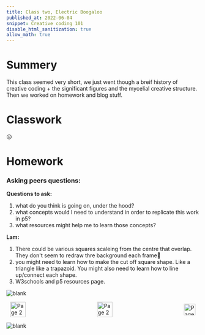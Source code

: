 ```yaml
---
title: Class two, Electric Boogaloo
published_at: 2022-06-04
snippet: Creative coding 101
disable_html_sanitization: true
allow_math: true
---
```


# Summery
This class seemed very short, we just went though a breif history of creative coding + the significant figures and the mycelial creative structure. Then we worked on homework and blog stuff.

# Classwork
😐

# Homework
### Asking peers questions:
**Questions to ask:**
1. what do you think is going on, under the hood?
2. what concepts would I need to understand in order to replicate this work in p5?
3. what resources might help me to learn those concepts?

**Lam:**
1. There could be various squares scaleing from the centre that overlap. They don't seem to redraw thre background each frame🤔
2. you might need to learn how to make the cut off square shape. Like a triangle like a trapazoid. You might also need to learn how to line up/connect each shape.
3. W3schools and p5 resources page.


![blank](/Images/w1/blankpng.png)

<style>
.container {
    display: flex;
    justify-content: space-between;
    align-items: center;
    padding: 0 10px; /* Optional: Add some padding if needed */
}

.button {
    display: flex;
    align-items: center;
    /* Add additional styling for buttons if needed */
}

.button img {
    display: block;
}
</style>


<body>
    <div class="container">
        <a href="/01-first-blog-post" class="button middle">
            <img id= "home_id" src="/Images/Buttons/Back.png" width="40" height="40" alt="Page 2">
        <a href="/" class="button middle">
            <img id= "home_id" src="/Images/Buttons/Home.png" width="40" height="40" alt="Page 2">
        </a>
        <a href="/" class="button right">
            <img id= "next_id" src="/Images/Buttons/Forward.png" width="30" height="30" alt="Page 3">
        </a>
    </div>
</body>

![blank](/Images/w1/blankpng.png)
